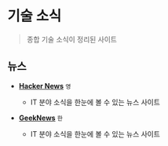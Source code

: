 # 기술 소식

> 종합 기술 소식이 정리된 사이트

## 뉴스

- **[Hacker News](https://news.ycombinator.com)** `영`

  - IT 분야 소식을 한눈에 볼 수 있는 뉴스 사이트

- **[GeekNews](https://news.hada.io)** `한`

  - IT 분야 소식을 한눈에 볼 수 있는 뉴스 사이트
